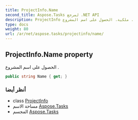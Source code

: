 ```yaml
---
title: ProjectInfo.Name
second_title: Aspose.Tasks لمرجع .NET API
description: ProjectInfo ملكية. الحصول على اسم المشروع .
type: docs
weight: 80
url: /ar/net/aspose.tasks/projectinfo/name/
---
```

## ProjectInfo.Name property

الحصول على اسم المشروع .

```csharp
public string Name { get; }
```

### أنظر أيضا

* class [ProjectInfo](../)
* مساحة الاسم [Aspose.Tasks](../../projectinfo/)
* المجسم [Aspose.Tasks](../../../)



